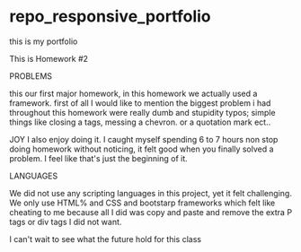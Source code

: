 # repo_responsive_portfolio

this is my portfolio
 
This is Homework #2
 
PROBLEMS

this our first major homework, in this homework we actually used a framework. first of all I would like to mention the biggest problem i had throughout this homework were really dumb and stupidity typos; simple things like closing a tags, messing a chevron. or a quotation mark ect..

JOY 
I also enjoy doing it. I caught myself spending 6 to 7 hours non stop doing homework without noticing, it felt good when you finally solved a problem. I feel like that's just the beginning of it.

LANGUAGES

We did not use any scripting languages in this project, yet it felt challenging. We only use HTML% and CSS and bootstarp frameworks which felt like cheating to me because all I did was copy and paste and remove the extra P tags or div tags I did not want.
 
I can't wait to see what the future hold for this class


